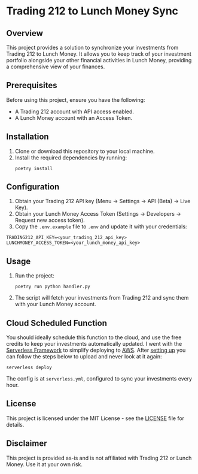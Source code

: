 # Trading 212 to Lunch Money Sync

## Overview

This project provides a solution to synchronize your investments from Trading 212 to Lunch Money. It allows you to keep track of your investment portfolio alongside your other financial activities in Lunch Money, providing a comprehensive view of your finances.

## Prerequisites

Before using this project, ensure you have the following:

- A Trading 212 account with API access enabled.
- A Lunch Money account with an Access Token.

## Installation

1. Clone or download this repository to your local machine.
2. Install the required dependencies by running:
   ```
   poetry install
   ```

## Configuration

1. Obtain your Trading 212 API key (Menu -> Settings -> API (Beta) -> Live Key).
2. Obtain your Lunch Money Access Token (Settings -> Developers -> Request new access token).
3. Copy the `.env.example` file to `.env` and update it with your credentials:

  ```
  TRADING212_API_KEY=<your_trading_212_api_key>
  LUNCHMONEY_ACCESS_TOKEN=<your_lunch_money_api_key>
  ```

## Usage

1. Run the project:

   ```
   poetry run python handler.py
   ```

2. The script will fetch your investments from Trading 212 and sync them with your Lunch Money account.

## Cloud Scheduled Function

You should ideally schedule this function to the cloud, and use the free credits to keep your investments automatically updated. I went with the [Serverless Framework](http://serverless.com/) to simplify deploying to [AWS](https://aws.amazon.com/). After [setting up](https://www.serverless.com/framework/docs-getting-started) you can follow the steps below to upload and never look at it again:

```
serverless deploy
```

The config is at `serverless.yml`, configured to sync your investments every hour.

## License

This project is licensed under the MIT License - see the [LICENSE](LICENSE.md) file for details.

## Disclaimer

This project is provided as-is and is not affiliated with Trading 212 or Lunch Money. Use it at your own risk.